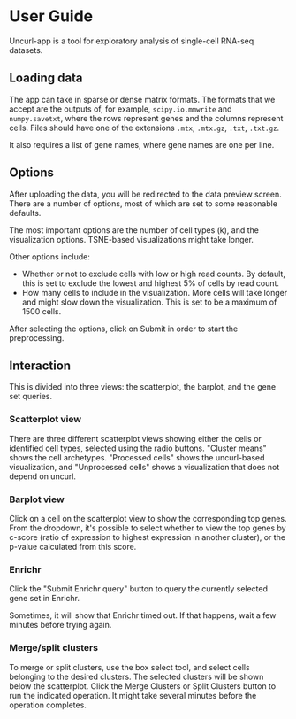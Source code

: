 User Guide
==========

Uncurl-app is a tool for exploratory analysis of single-cell RNA-seq datasets.

## Loading data

The app can take in sparse or dense matrix formats. The formats that we accept are the outputs of, for example, `scipy.io.mmwrite` and `numpy.savetxt`, where the rows represent genes and the columns represent cells. Files should have one of the extensions `.mtx`, `.mtx.gz`, `.txt`, `.txt.gz`.

It also requires a list of gene names, where gene names are one per line.

## Options

After uploading the data, you will be redirected to the data preview screen. There are a number of options, most of which are set to some reasonable defaults.

The most important options are the number of cell types (k), and the visualization options. TSNE-based visualizations might take longer.

Other options include:
- Whether or not to exclude cells with low or high read counts. By default, this is set to exclude the lowest and highest 5% of cells by read count.
- How many cells to include in the visualization. More cells will take longer and might slow down the visualization. This is set to be a maximum of 1500 cells.

After selecting the options, click on Submit in order to start the preprocessing.

## Interaction

This is divided into three views: the scatterplot, the barplot, and the gene set queries.

### Scatterplot view

There are three different scatterplot views showing either the cells or identified cell types, selected using the radio buttons. "Cluster means" shows the cell archetypes. "Processed cells" shows the uncurl-based visualization, and "Unprocessed cells" shows a visualization that does not depend on uncurl. 

### Barplot view

Click on a cell on the scatterplot view to show the corresponding top genes. From the dropdown, it's possible to select whether to view the top genes by c-score (ratio of expression to highest expression in another cluster), or the p-value calculated from this score.

### Enrichr

Click the "Submit Enrichr query" button to query the currently selected gene set in Enrichr.

Sometimes, it will show that Enrichr timed out. If that happens, wait a few minutes before trying again.

### Merge/split clusters

To merge or split clusters, use the box select tool, and select cells belonging to the desired clusters. The selected clusters will be shown below the scatterplot. Click the Merge Clusters or Split Clusters button to run the indicated operation. It might take several minutes before the operation completes.

